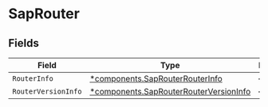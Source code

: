 # SapRouter


## Fields

| Field                                                                                           | Type                                                                                            | Required                                                                                        | Description                                                                                     |
| ----------------------------------------------------------------------------------------------- | ----------------------------------------------------------------------------------------------- | ----------------------------------------------------------------------------------------------- | ----------------------------------------------------------------------------------------------- |
| `RouterInfo`                                                                                    | [*components.SapRouterRouterInfo](../../models/components/saprouterrouterinfo.md)               | :heavy_minus_sign:                                                                              | N/A                                                                                             |
| `RouterVersionInfo`                                                                             | [*components.SapRouterRouterVersionInfo](../../models/components/saprouterrouterversioninfo.md) | :heavy_minus_sign:                                                                              | N/A                                                                                             |